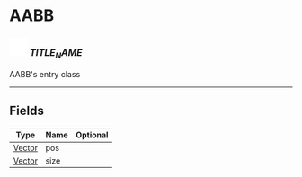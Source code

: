 # AABB

### <img src="../../.gitbook/assets/base.png" width="32" height="32" /> $TITLE_NAME$
AABB's entry class<br>

-----------------
## Fields

| Type   | Name | Optional |
| ------ | ---- | -------: |
| [Vector](../vector/README.md) | pos |  |
| [Vector](../vector/README.md) | size |  |
